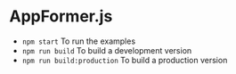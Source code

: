 AppFormer.js
===

- `npm start` To run the examples
- `npm run build` To build a development version
- `npm run build:production` To build a production version